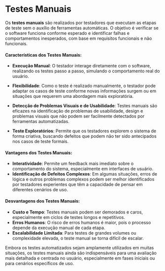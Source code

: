# Testes Manuais 

Os **testes manuais** são realizados por testadores que executam as etapas de teste sem o auxílio de ferramentas automáticas. O objetivo é verificar se o software funciona conforme esperado e identificar falhas e comportamentos inesperados, com base em requisitos funcionais e não funcionais.

#### Características dos Testes Manuais:

- **Execução Manual**: O testador interage diretamente com o software, realizando os testes passo a passo, simulando o comportamento real do usuário.
  
- **Flexibilidade**: Como o teste é realizado manualmente, o testador pode adaptar os casos de teste conforme novas informações surgem ou em situações que requerem uma abordagem mais exploratória.

- **Detecção de Problemas Visuais e de Usabilidade**: Testes manuais são eficazes na identificação de problemas de usabilidade, design e problemas visuais que não podem ser facilmente detectados por ferramentas automatizadas.

- **Teste Exploratórios**: Permite que os testadores explorem o sistema de forma criativa, buscando defeitos que podem não ter sido antecipados nos casos de teste formais.

#### Vantagens dos Testes Manuais:
- **Interatividade**: Permite um feedback mais imediato sobre o comportamento do sistema, especialmente em interfaces de usuário.
- **Identificação de Defeitos Complexos**: Em algumas situações, erros de lógica e outros problemas complexos podem ser melhor identificados por testadores experientes que têm a capacidade de pensar em diferentes cenários de uso.
  
#### Desvantagens dos Testes Manuais:
- **Custo e Tempo**: Testes manuais podem ser demorados e caros, especialmente em ciclos de testes longos e repetitivos.
- **Erros Humanos**: O risco de erros humanos é maior, pois o processo depende da execução manual de cada etapa.
- **Escalabilidade Limitada**: Para testes de grandes volumes ou complexidade elevada, o teste manual se torna difícil de escalar.

Embora os testes automatizados sejam amplamente utilizados em muitas situações, os testes manuais ainda são indispensáveis para uma avaliação mais detalhada e centrada no usuário, especialmente em fases iniciais ou para cenários específicos de uso.